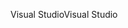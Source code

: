 <span data-ttu-id="21f0f-101">Visual Studio</span><span class="sxs-lookup"><span data-stu-id="21f0f-101">Visual Studio</span></span>